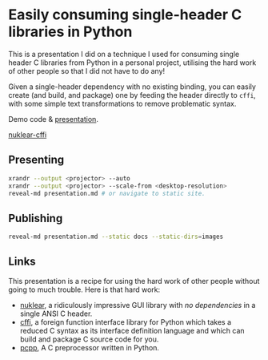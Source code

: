 # Easily consuming single-header C libraries in Python

This is a presentation I did on a technique I used for consuming 
single header C libraries from Python in a personal project, utilising
the hard work of other people so that I did not have to do any!

Given a single-header dependency with no existing binding, you can easily
create (and build, and package) one by feeding the header directly to
`cffi`, with some simple text transformations to remove problematic syntax.

Demo code & [presentation](https://nathanrw.github.io/single-header-c-libs-in-python/).

[nuklear-cffi](https://github.com/nathanrw/nuklear-cffi)

## Presenting

```bash
xrandr --output <projector> --auto
xrandr --output <projector> --scale-from <desktop-resolution>
reveal-md presentation.md # or navigate to static site.
```

## Publishing

```bash
reveal-md presentation.md --static docs --static-dirs=images
```

## Links

This presentation is a recipe for using the hard work of other people 
without going to much trouble. Here is that hard work:

- [nuklear](https://github.com/vurtun/nuklear), a ridiculously impressive
  GUI library with *no dependencies* in a single ANSI C header.
- [cffi](https://cffi.readthedocs.io/en/latest/), a foreign function
  interface library for Python which takes a reduced C syntax as its
  interface definition language and which can build and package C source
  code for you.
- [pcpp](https://github.com/ned14/pcpp), A C preprocessor written in
  Python.
